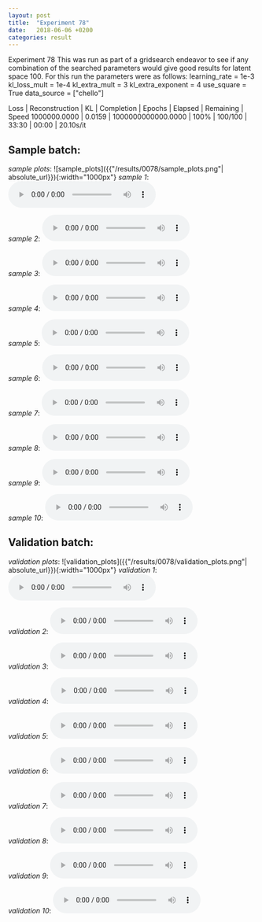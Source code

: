 ```yaml
---
layout: post
title:  "Experiment 78"
date:   2018-06-06 +0200
categories: result
---
```

Experiment 78
This was run as part of a gridsearch endeavor to see if any combination of the searched parameters would give good results for latent space 100.
For this run the parameters were as follows:
learning_rate = 1e-3
kl_loss_mult = 1e-4
kl_extra_mult = 3
kl_extra_exponent = 4
use_square = True
data_source = ["chello"]

Loss | Reconstruction | KL | Completion | Epochs | Elapsed | Remaining | Speed
1000000.0000 | 0.0159 | 1000000000000.0000 | 100% | 100/100 | 33:30 | 00:00 | 20.10s/it



## **Sample batch**:
_sample plots_:
![sample_plots]({{"/results/0078/sample_plots.png"| absolute_url}}){:width="1000px"}
_sample 1_:
<audio src="/ResultsOverview/results/0078/sample_1.wav" controls preload></audio>

_sample 2_:
<audio src="/ResultsOverview/results/0078/sample_2.wav" controls preload></audio>

_sample 3_:
<audio src="/ResultsOverview/results/0078/sample_3.wav" controls preload></audio>

_sample 4_:
<audio src="/ResultsOverview/results/0078/sample_4.wav" controls preload></audio>

_sample 5_:
<audio src="/ResultsOverview/results/0078/sample_5.wav" controls preload></audio>

_sample 6_:
<audio src="/ResultsOverview/results/0078/sample_6.wav" controls preload></audio>

_sample 7_:
<audio src="/ResultsOverview/results/0078/sample_7.wav" controls preload></audio>

_sample 8_:
<audio src="/ResultsOverview/results/0078/sample_8.wav" controls preload></audio>

_sample 9_:
<audio src="/ResultsOverview/results/0078/sample_9.wav" controls preload></audio>

_sample 10_:
<audio src="/ResultsOverview/results/0078/sample_10.wav" controls preload></audio>

## **Validation batch**:
_validation plots_:
![validation_plots]({{"/results/0078/validation_plots.png"| absolute_url}}){:width="1000px"}
_validation 1_:
<audio src="/ResultsOverview/results/0078/validation_1.wav" controls preload></audio>

_validation 2_:
<audio src="/ResultsOverview/results/0078/validation_2.wav" controls preload></audio>

_validation 3_:
<audio src="/ResultsOverview/results/0078/validation_3.wav" controls preload></audio>

_validation 4_:
<audio src="/ResultsOverview/results/0078/validation_4.wav" controls preload></audio>

_validation 5_:
<audio src="/ResultsOverview/results/0078/validation_5.wav" controls preload></audio>

_validation 6_:
<audio src="/ResultsOverview/results/0078/validation_6.wav" controls preload></audio>

_validation 7_:
<audio src="/ResultsOverview/results/0078/validation_7.wav" controls preload></audio>

_validation 8_:
<audio src="/ResultsOverview/results/0078/validation_8.wav" controls preload></audio>

_validation 9_:
<audio src="/ResultsOverview/results/0078/validation_9.wav" controls preload></audio>

_validation 10_:
<audio src="/ResultsOverview/results/0078/validation_10.wav" controls preload></audio>

